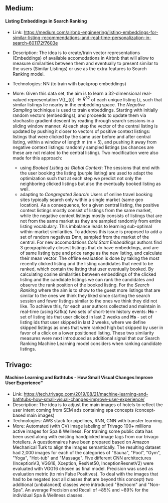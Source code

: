 ## Medium:

#### Listing Embeddings in Search Ranking

- Link: https://medium.com/airbnb-engineering/listing-embeddings-for-similar-listing-recommendations-and-real-time-personalization-in-search-601172f7603e
- Description: The idea is to create/train vector representations (Embeddings) of available accomodations in Airbnb that will allow to measure similarities between them and eventually to present similar to the users (Similar Listings) or use as the extra features to Search Ranking model.
- Technologies: NN (to train with backprop embeddings)
- More:  Given this data set, the aim is to learn a 32-dimensional real-valued representation V(L_{i}) $\in R^{32}$  of each unique listing Li, such that similar listings lie nearby in the embedding space. The *Negative Sampling* techinique is used to train embeddings. Starting with initially random vectors (embeddings), and proceeds to update them via stochastic gradient descent by reading through search sessions in a sliding window manner. At each step the vector of the central listing is updated by pushing it closer to vectors of positive context listings: listings that were clicked by the same user before and after central listing, within a window of length m (m = 5), and pushing it away from negative context listings: randomly sampled listings (as chances are these are not related to the central listing).  Two modification were also made for this approach:

    - using *Booked Listing as Global Context*: The sessions that end with the user booking the listing (purple listing) are used to adapt the optimization such that at each step we predict not only the neighboring clicked listings but also the eventually booked listing as well.
    - adapting to *Congregated Search*: Users of online travel booking sites typically search only within a single market (same geo location). As a consequence, for a given central listing, the positive context listings mostly consist of listings from the same market, while the negative context listings mostly consists of listings that are not from the same market as they are sampled randomly from entire listing vocabulary. This imbalance leads to learning sub-optimal within-market similarities. To address this issue is proposed to add a set of random negatives Dmn, sampled from the market of the central.
For new accomodations *Cold Start Embeddings* authors find 3 geographically closest listings that do have embeddings, and are of same listing type and price range as the new listing, and calculate their mean vector. The offline evaluation is done by taking the most recently clicked listing and the listing candidates that need to be ranked, which contain the listing that user eventually booked. By calculating cosine similarities between embeddings of the clicked listing and the candidate listings we can rank the candidates and observe the rank position of the booked listing. For the *Search Ranking* where the aim is to show to the guest more listings that are similar to the ones we think they liked since starting the search session and fewer listings similar to the ones we think they did not like. To achieve this, for each user authors collected and maintain in real-time (using Kafka) two sets of short-term history events: **Hc** - set of listing ids that user clicked in last 2 weeks and **Hs** - set of listing ids that user skipped in last 2 weeks, where we define skipped listings as ones that were ranked high but skipped by user in favor of a click on a lower positioned listing. These two similarity measures were next introduced as additional signal that our Search Ranking Machine Learning model considers when ranking candidate listings.



## Trivago:

#### Machine Learning and Bathtubs - How Small Visual Changes Improve User Experience" 
	
- Link: https://tech.trivago.com/2019/08/21/machine-learning-and-bathtubs-how-small-visual-changes-improve-user-experience/	
- Description: The idea is to adjust the main images of hotels to reflect the user intent coming from SEM ads containing spa concepts (concept-based main images)
- Technologies: AWS stack for pipelines, RNN, CNN with transfer learning. 
- More: Automated (with CV) image labeling of Trivago 100+ millions active images for Spa & Wellness. For training some public data has been used along with existing handpicked image tags from our trivago hoteliers. A questionnaires have been prepared based on Amazon Mechanical Turk to align the images semantically. The resulting dataset had 2,000 images for each of the categories of "Sauna", "Pool", "Gym", "Yoga", "Hot-tub" and "Massage". Five different CNN architectures (InceptionV3, VGG16, Xception, ResNet50, InceptionResnetV2) were evaluated with VGG16 chosen as final model. Precision was used as evaluation metric (to min False Positives). To deal with the images that had to be negated (out all classes that are beyond this concept) two additional (unbalanced) classes were introduced "Bedroom" and "Non-Spa". An average  Precision and Recall  of ~85% and ~89% for the individual Spa & Wellness classes.
